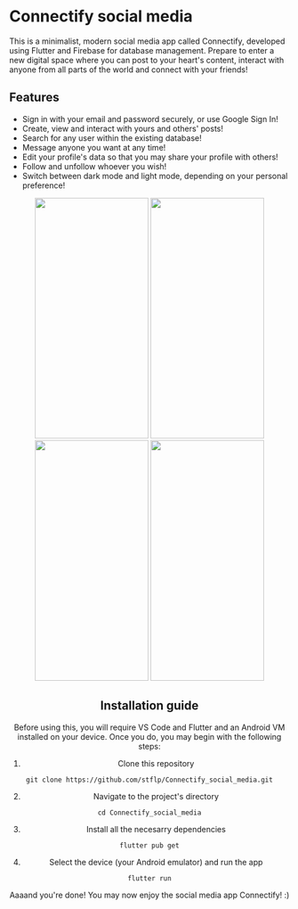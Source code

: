 # Connectify social media

This is a minimalist, modern social media app called Connectify, developed using Flutter and Firebase for database management. Prepare to enter a new digital space where you can post to your heart's content, interact with anyone from all parts of the world and connect with your friends!

## Features

+ Sign in with your email and password securely, or use Google Sign In!
+ Create, view and interact with yours and others' posts!
+ Search for any user within the existing database!
+ Message anyone you want at any time!
+ Edit your profile's data so that you may share your profile with others!
+ Follow and unfollow whoever you wish!
+ Switch between dark mode and light mode, depending on your personal preference!

<div align="center">
<img src="https://i.imgur.com/Kv6Yjyh.png" width="204" height="432"/>

  <img src="https://i.imgur.com/Q6BUxCT.png" width="204" height="432"/>
  <div align="center">

  <div align="center">
  <img src="https://i.imgur.com/eeOzWXw.png" width="204" height="432"/>
  
  <img src="https://i.imgur.com/LT4nLqn.png" width="204" height="432"/>
</div>

## Installation guide

Before using this, you will require VS Code and Flutter and an Android VM installed on your device.
Once you do, you may begin with the following steps:

1. Clone this repository
```
git clone https://github.com/stflp/Connectify_social_media.git
```

2. Navigate to the project's directory
```
cd Connectify_social_media
```

3. Install all the necesarry dependencies
```
flutter pub get
```

4. Select the device (your Android emulator) and run the app
```
flutter run
```

Aaaand you're done! You may now enjoy the social media app Connectify! :)
